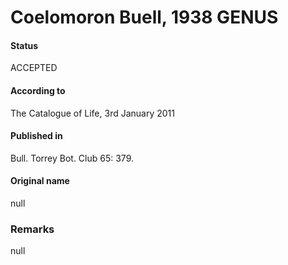 Coelomoron Buell, 1938 GENUS
=======

#### Status
ACCEPTED

#### According to
The Catalogue of Life, 3rd January 2011

#### Published in
Bull. Torrey Bot. Club 65: 379.

#### Original name
null

### Remarks
null